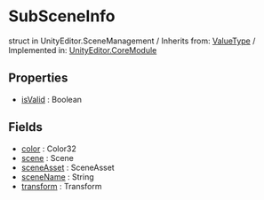 # SubSceneInfo
struct in UnityEditor.SceneManagement
 / Inherits from: <a href="https://docs.unity3d.com/6000.2/Documentation/ScriptReference/ValueType.html">ValueType</a> / Implemented in: <a href="https://docs.unity3d.com/6000.2/Documentation/ScriptReference/UnityEditor.CoreModule.html">UnityEditor.CoreModule</a>

## Properties
- <a href="https://docs.unity3d.com/6000.2/Documentation/ScriptReference/SubSceneInfo-isValid.html">isValid</a> : Boolean

## Fields
- <a href="https://docs.unity3d.com/6000.2/Documentation/ScriptReference/SubSceneInfo-color.html">color</a> : Color32
- <a href="https://docs.unity3d.com/6000.2/Documentation/ScriptReference/SubSceneInfo-scene.html">scene</a> : Scene
- <a href="https://docs.unity3d.com/6000.2/Documentation/ScriptReference/SubSceneInfo-sceneAsset.html">sceneAsset</a> : SceneAsset
- <a href="https://docs.unity3d.com/6000.2/Documentation/ScriptReference/SubSceneInfo-sceneName.html">sceneName</a> : String
- <a href="https://docs.unity3d.com/6000.2/Documentation/ScriptReference/SubSceneInfo-transform.html">transform</a> : Transform
